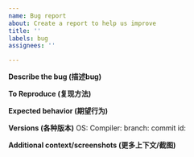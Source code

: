 ```yaml
---
name: Bug report
about: Create a report to help us improve
title: ''
labels: bug
assignees: ''

---
```


**Describe the bug (描述bug)**


**To Reproduce (复现方法)**


**Expected behavior (期望行为)**


**Versions (各种版本)**
OS:
Compiler:
branch:
commit id:

**Additional context/screenshots (更多上下文/截图)**
